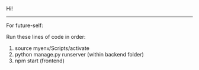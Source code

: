 Hi!

-----
For future-self:

Run these lines of code in order:
1. source myenv/Scripts/activate
2. python manage.py runserver (within backend folder)
3. npm start (frontend)
